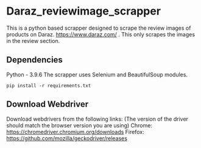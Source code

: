 # Daraz_reviewimage_scrapper
This is a python based scrapper designed to scrape the review images of products on Daraz. https://www.daraz.com/ . This only scrapes the images in the review section. 


## Dependencies
Python - 3.9.6
The scrapper uses Selenium and BeautifulSoup modules.

`pip install -r requirements.txt`

## Download Webdriver
Download webdrivers from the following links:
(The version of the driver should match the browser version you are using)
Chrome: https://chromedriver.chromium.org/downloads
Firefox: https://github.com/mozilla/geckodriver/releases
